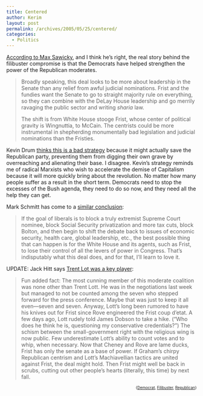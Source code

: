 ```yaml
---
title: Centered
author: Kerim
layout: post
permalink: /archives/2005/05/25/centered/
categories:
  - Politics
---
```

<a href="http://maxspeak.org/mt/archives/001392.html" onclick="_gaq.push(['_trackEvent', 'outbound-article', 'http://maxspeak.org/mt/archives/001392.html', 'According to Max Sawicky']);" >According to Max Sawicky</a>, and I think he&#8217;s right, the real story behind the filibuster compromise is that the Democrats have helped strengthen the power of the Republican moderates.

> Broadly speaking, this deal looks to be more about leadership in the Senate than any relief from awful judicial nominations. Frist and the fundies want the Senate to go to straight majority rule on everything, so they can combine with the DeLay House leadership and go merrily ravaging the public sector and writing *sharia* law.
> 
> The shift is from White House stooge Frist, whose center of political gravity is Wingnuttia, to McCain. The centrists could be more instrumental in shepherding monumentally bad legislation and judicial nominations than the Fristies.

Kevin Drum <a href="http://www.washingtonmonthly.com/archives/individual/2005_05/006370.php" onclick="_gaq.push(['_trackEvent', 'outbound-article', 'http://www.washingtonmonthly.com/archives/individual/2005_05/006370.php', 'thinks this is a bad strategy']);" >thinks this is a bad strategy</a> because it might actually save the Republican party, preventing them from digging their own grave by overreaching and alienating their base. I disagree. Kevin&#8217;s strategy reminds me of radical Marxists who wish to accelerate the demise of Capitalism because it will more quickly bring about the revolution. No matter how many people suffer as a result in the short term. Democrats need to stop the excesses of the Bush agenda, they need to do so now, and they need all the help they can get.

Mark Schmitt has come to a <a href="http://markschmitt.typepad.com/decembrist/2005/05/how_i_stopped_w.html" onclick="_gaq.push(['_trackEvent', 'outbound-article', 'http://markschmitt.typepad.com/decembrist/2005/05/how_i_stopped_w.html', 'similar conclusion']);" >similar conclusion</a>:

> If the goal of liberals is to block a truly extremist Supreme Court nominee, block Social Security privatization and more tax cuts, block Bolton, and then begin to shift the debate back to issues of economic security, health care, global leadership, etc., the best possible thing that can happen is for the White House and its agents, such as Frist, to lose their control of all the levers of power in Congress. That&#8217;s indisputably what this deal does, and for that, I&#8217;ll learn to love it.

UPDATE: Jack Hitt says <a href="http://www.thismodernworld.com/weblog/mtarchives/week_2005_05_22.html#002196" onclick="_gaq.push(['_trackEvent', 'outbound-article', 'http://www.thismodernworld.com/weblog/mtarchives/week_2005_05_22.html#002196', 'Trent Lot was a key player']);" >Trent Lot was a key player</a>:

> Fun added fact: The most cunning member of this moderate coalition was none other than Trent Lott. He was in the negotiations last week but managed to not be counted among the seven who stepped forward for the press conference. Maybe that was just to keep it all even—seven and seven. Anyway, Lott’s long been rumored to have his knives out for Frist since Rove engineered the Frist coup d’etat. A few days ago, Lott rudely told James Dobson to take a hike. (“Who does he think he is, questioning my conservative credentials?&#8221;) The schism between the small-government right with the religious wing is now public. Few underestimate Lott’s ability to count votes and to whip, when necessary. Now that Cheney and Rove are lame ducks, Frist has only the senate as a base of power. If Graham’s chirpy Republican centrism and Lott’s Machiavellian tactics are united against Frist, the deal might hold. Then Frist might well be back in scrubs, cutting out other people&#8217;s hearts (literally, this time) by next fall.

<!-- technorati tags start -->

<div style="text-align:right;">
  <span style="font-size:x-small;">{<a href="http://technorati.com/tag/Democrat" onclick="_gaq.push(['_trackEvent', 'outbound-article', 'http://technorati.com/tag/Democrat', 'Democrat']);"  rel="tag">Democrat</a>, <a href="http://technorati.com/tag/Filibuster" onclick="_gaq.push(['_trackEvent', 'outbound-article', 'http://technorati.com/tag/Filibuster', 'Filibuster']);"  rel="tag">Filibuster</a>, <a href="http://technorati.com/tag/Republican" onclick="_gaq.push(['_trackEvent', 'outbound-article', 'http://technorati.com/tag/Republican', 'Republican']);"  rel="tag">Republican</a>}</span>


<!-- technorati tags end -->

